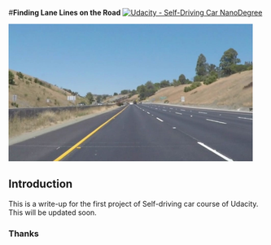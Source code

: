 #**Finding Lane Lines on the Road** 
[![Udacity - Self-Driving Car NanoDegree](https://s3.amazonaws.com/udacity-sdc/github/shield-carnd.svg)](http://www.udacity.com/drive)

<img src="test_images/whiteCarLaneSwitch.jpg" width="480" alt="Combined Image" />

Introduction
---
This is a write-up for the first project of Self-driving car course of Udacity. This will be updated soon.

### Thanks

